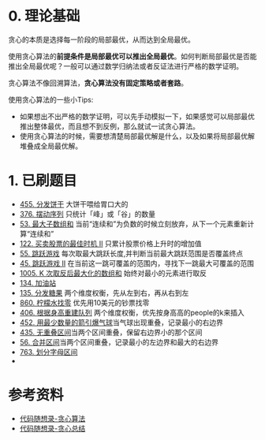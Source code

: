 # 0. 理论基础

贪心的本质是选择每一阶段的局部最优，从而达到全局最优。

使用贪心算法的**前提条件是局部最优可以推出全局最优**。如何判断局部最优是否能推出全局最优呢？一般可以通过数学归纳法或者反证法进行严格的数学证明。
    
贪心算法不像回溯算法，**贪心算法没有固定策略或者套路**。

使用贪心算法的一些小Tips:
  - 如果想出不出严格的数学证明，可以先手动模拟一下，如果感觉可以局部最优推出整体最优，而且想不到反例，那么就试一试贪心算法。
  - 使用贪心算法的时候，需要想清楚局部最优解是什么，以及如果将局部最优解堆叠成全局最优解。

# 1. 已刷题目
- [455. 分发饼干](https://leetcode.cn/problems/assign-cookies/submissions/) 大饼干喂给胃口大的
- [376. 摆动序列](https://leetcode.cn/problems/wiggle-subsequence/submissions/) 只统计「峰」或「谷」的数量
- [53. 最大子数组和](https://leetcode.cn/problems/maximum-subarray/submissions/) 当前“连续和”为负数的时候立刻放弃，从下一个元素重新计算“连续和”
- [122. 买卖股票的最佳时机 II](https://leetcode.cn/problems/best-time-to-buy-and-sell-stock-ii/submissions/) 只累计股票价格上升时的增加值
- [55. 跳跃游戏](https://leetcode.cn/problems/jump-game/submissions/) 每次取最大跳跃长度,并判断当前最大跳跃范围是否覆盖终点
- [45. 跳跃游戏 II](https://leetcode.cn/problems/jump-game-ii/description/) 在当前这一跳可覆盖的范围内，寻找下一跳最大可覆盖的范围
- [1005. K 次取反后最大化的数组和](https://leetcode.cn/problems/maximize-sum-of-array-after-k-negations/submissions/) 始终对最小的元素进行取反
- [134. 加油站](https://leetcode.cn/problems/gas-station/submissions/) 
- [135. 分发糖果](https://leetcode.cn/problems/candy/submissions/) 两个维度权衡，先从左到右，再从右到左
- [860. 柠檬水找零](https://leetcode.cn/problems/lemonade-change/submissions/) 优先用10美元的钞票找零
- [406. 根据身高重建队列](https://leetcode.cn/problems/queue-reconstruction-by-height/submissions/) 两个维度权衡，优先按身高高的people的k来插入
- [452. 用最少数量的箭引爆气球](https://leetcode.cn/problems/minimum-number-of-arrows-to-burst-balloons/submissions/)当气球出现重叠，记录最小的右边界
- [435. 无重叠区间](https://leetcode.cn/problems/non-overlapping-intervals/submissions/)当两个区间重叠，保留右边界小的那个区间
- [56. 合并区间](https://leetcode.cn/problems/merge-intervals/submissions/)当两个区间重叠，记录最小的左边界和最大的右边界
- [763. 划分字母区间](https://leetcode.cn/problems/partition-labels/submissions/)
- 

# 参考资料
- [代码随想录-贪心算法](https://github.com/NAMZseng/leetcode-master/blob/master/problems/%E8%B4%AA%E5%BF%83%E7%AE%97%E6%B3%95%E7%90%86%E8%AE%BA%E5%9F%BA%E7%A1%80.md)
- [代码随想录-贪心总结](https://github.com/NAMZseng/leetcode-master/blob/master/problems/%E8%B4%AA%E5%BF%83%E7%AE%97%E6%B3%95%E6%80%BB%E7%BB%93%E7%AF%87.md)

